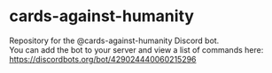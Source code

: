 # cards-against-humanity
Repository for the @cards-against-humanity Discord bot.  
You can add the bot to your server and view a list of commands here:  
https://discordbots.org/bot/429024440060215296
